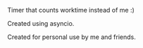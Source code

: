 Timer that counts worktime instead of me :)

Created using asyncio.

Created for personal use by me and friends.
